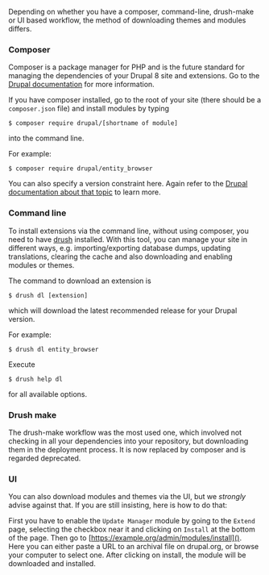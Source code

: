 Depending on whether you have a composer, command-line, drush-make or UI based workflow, the method of downloading themes and modules differs.

### Composer
Composer is a package manager for PHP and is the future standard for managing the dependencies of your Drupal 8 site and extensions. Go to the [Drupal documentation](https://www.drupal.org/docs/develop/using-composer/using-composer-with-drupal) for more information.

If you have composer installed, go to the root of your site (there should be a `composer.json` file) and install modules by typing
```terminal
$ composer require drupal/[shortname of module]
```
into the command line.

For example:

```terminal
$ composer require drupal/entity_browser
```

You can also specify a version constraint here. Again refer to the [Drupal documentation about that topic](https://www.drupal.org/node/2718229#adding-modules) to learn more.

### Command line
To install extensions via the command line, without using composer, you need to have [drush](http://www.drush.org/en/master/) installed. With this tool, you can manage your site in different ways, e.g. importing/exporting database dumps, updating translations, clearing the cache and also downloading and enabling modules or themes.

The command to download an extension is
```terminal
$ drush dl [extension]
```
which will download the latest recommended release for your Drupal version.

For example:
```terminal
$ drush dl entity_browser
```

Execute
```terminal
$ drush help dl
```
for all available options.

### Drush make
The drush-make workflow was the most used one, which involved not checking in all your dependencies into your repository,
but downloading them in the deployment process. It is now replaced by composer and is regarded deprecated.

### UI
You can also download modules and themes via the UI, but we _strongly_ advise against that.
If you are still insisting, here is how to do that:

First you have to enable the `Update Manager` module by going to the `Extend` page, selecting the checkbox near it and clicking on `Install` at the bottom of the page. Then go to
[https://example.org/admin/modules/install]().  
Here you can either paste a URL to an archival file on drupal.org, or browse your computer to select one.
After clicking on install, the module will be downloaded and installed.

